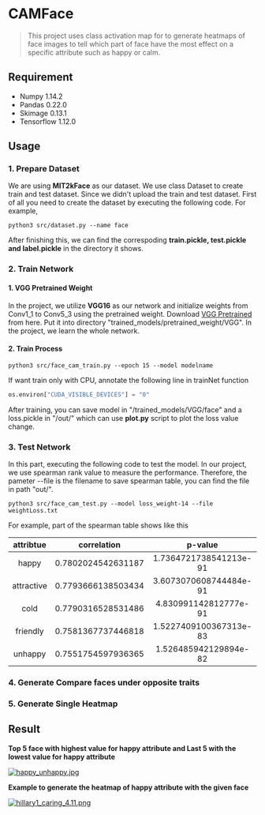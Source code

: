 # CAMFace

> This project uses class activation map for to generate heatmaps of face images to tell which part of face have the most effect on a specific attribute such as happy or calm.

## Requirement

* Numpy 1.14.2
* Pandas 0.22.0
* Skimage 0.13.1
* Tensorflow 1.12.0

## Usage

### 1. Prepare Dataset

We are using **MIT2kFace** as our dataset. We use class Dataset to create train and test dataset. Since we didn't upload the train and test dataset. First of all you need to create the dataset by executing the following code. For example,

```
python3 src/dataset.py --name face
```

After finishing this, we can find the correspoding **train.pickle, test.pickle and label.pickle** in the directory it shows.

### 2. Train Network

#### 1. VGG Pretrained Weight

In the project, we utilize **VGG16** as our network and initialize weights from Conv1_1 to Conv5_3 using the pretrained weight. Download [VGG Pretrained](https://drive.google.com/open?id=12lGgU9XjM4qIYzDJ7GtbjfEmcYir0E15) from here. Put it into directory "trained_models/pretrained_weight/VGG". In the project, we learn the whole network.

#### 2. Train Process

```
python3 src/face_cam_train.py --epoch 15 --model modelname
```

If want train only with CPU, annotate the following line in trainNet function

```python
os.environ["CUDA_VISIBLE_DEVICES"] = "0"
```

After training, you can save model in "/trained_models/VGG/face" and a loss.pickle in "/out/" which can use **plot.py** script to plot the loss value change.

### 3. Test Network

In this part, executing the following code to test the model. In our project, we use spearman rank value to measure the performance. Therefore, the pameter --file is the filename to save spearman table, you can find the file in path "out/".

```
python3 src/face_cam_test.py --model loss_weight-14 --file weightLoss.txt
```

For example, part of the spearman table shows like this

| attribtue  |    correlation     |        p-value         |
| :--------: | :----------------: | :--------------------: |
|   happy    | 0.7802024542631187 | 1.7364721738541213e-91 |
| attractive | 0.7793666138503434 | 3.6073070608744484e-91 |
|    cold    | 0.7790316528531486 | 4.830991142812777e-91  |
|  friendly  | 0.7581367737446818 | 1.5227409100367313e-83 |
|  unhappy   | 0.7551754597936365 | 1.526485942129894e-82  |

### 4. Generate Compare faces under opposite traits



### 5. Generate Single Heatmap



## Result

**Top 5 face with highest value for happy attribute and Last 5 with the lowest value for happy attribute**

[![happy_unhappy.jpg](https://i.loli.net/2018/12/20/5c1acc5330639.jpg)](https://i.loli.net/2018/12/20/5c1acc5330639.jpg)

**Example to generate the heatmap of happy attribute with the given face**

[![hillary1_caring_4.11.png](https://i.loli.net/2018/12/20/5c1acc5330bc3.png)](https://i.loli.net/2018/12/20/5c1acc5330bc3.png)